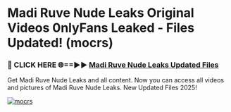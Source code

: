 # Madi Ruve Nude Leaks Original Videos 0nlyFans Leaked - Files Updated! (mocrs)

<h3>🔴 CLICK HERE 🌐==►► <a href="https://tinyurl.com/y5r63du9" rel="nofollow">Madi Ruve Nude Leaks Updated Files</a></h3>

Get Madi Ruve Nude Leaks and all content. Now you can access all videos and pictures of Madi Ruve Nude Leaks. New Updated Files 2025!

[![mocrs](https://i.imgur.com/UVo9nyh.gif)](https://tinyurl.com/y5r63du9)